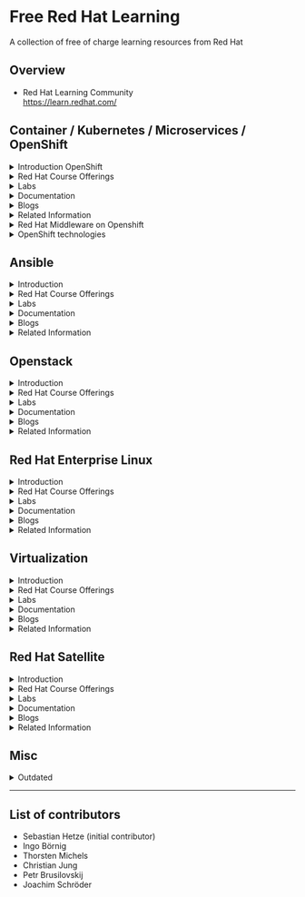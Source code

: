 Free Red Hat Learning
=====================
A collection of free of charge learning resources from Red Hat 



Overview
--------
  * Red Hat Learning Community<br>
  https://learn.redhat.com/



Container / Kubernetes / Microservices / OpenShift
---------
<details><summary> Introduction OpenShift
 </summary><p>

  * Every Red Hat Developer Subscription includes an individual OpenShift Subscription (free of charge)<br>
  https://developers.redhat.com/

  * The OpenShift website
  https://www.openshift.com/

  * Red Hat OpenShift Overview Page
  https://www.redhat.com/en/technologies/cloud-computing/openshift

  * Red Hat OpenShift Product Page
  https://access.redhat.com/products/red-hat-openshift-container-platform#whatsnew

  * OpenShift Life Cycle:
  https://access.redhat.com/support/policy/updates/openshift

  * OpenShift Life Cycle (non current versions):
  https://access.redhat.com/support/policy/updates/openshift_noncurrent

  * German OpenShift Anwender Community Offerings
  Erste Schritte mit OpenShift
  https://www.openshift-anwender.de/was-ist-openshift/erste-schritte-mit-openshift/

  * Software Development mit OpenShift
  https://www.openshift-anwender.de/was-ist-openshift/software-development-mit-openshift/

</p></details>


<details><summary> Red Hat Course Offerings
 </summary><p>

  * Deploying Containerized Applications Technical Overview (DO0080)
  https://www.redhat.com/en/services/training/do080-deploying-containerized-applications-technical-overview

  * Developing Cloud-Native Applications with Microservices Architectures (DO0092)
  https://www.redhat.com/en/services/training/do092-developing-cloud-native-applications-microservices-architectures

  * Red Hat Agile Integration Technical Overview (DO0040
  https://www.redhat.com/en/services/training/do040-red-hat-agile-integration-technical-overview

</p></details>


<details><summary> Labs
 </summary><p>

  * There is an interactive learning portal for OpenShift with lots of courses including online examples hosted in Katacoda<br>
  https://learn.openshift.com/<br>
  https://www.katacoda.com/openshift

  * Red Hat offers OpenShift trial with OpenShift Online (for developers) and a free test drive for operators
  https://www.openshift.com/trial/

  * Kubernetes by Example
  http://kubernetesbyexample.com/

  * Container and Cloud Native Roadshow Lab Deployment
    * OCP 4.1: https://github.com/RedHat-Middleware-Workshops/cloud-native-workshop-v2-infra/tree/ocp-4.1

    * OCP 4.7: https://github.com/redhat-cop/agnosticd/tree/development/ansible/roles/ocp4-workload-ccnrd

</p></details>


<details><summary> Documentation
 </summary><p>

  * The OpenShift documentation
  https://docs.openshift.com/

  * Red Hat OpenShift Documentation
  https://access.redhat.com/documentation/en-us/openshift_container_platform

</p></details>


<details><summary> Blogs
 </summary><p>

  * OpenShift Blog:
  https://blog.openshift.com/

  * OpenShift Channel on YouTube with of stuff from OpenShift Commons
  https://www.youtube.com/user/rhopenshift

  * OpenShift 4 AWS IPI Installation Getting Started Guide
  https://keithtenzer.com/2021/01/18/openshift-4-aws-ipi-installation-getting-started-guide/

</p></details>


<details><summary> Related Information
 </summary><p>

  * OpenShift Commons (Worldwide Community):
  https://commons.openshift.org/

  * OpenShift Anwenderforum (German Speaking Community):
  https://www.openshift-anwender.de/

  * AI/ML on Openshift:
  https://www.openshift.com/learn/topics/ai-ml

  * A layered approach to container and Kubernetes security
  https://www.redhat.com/en/resources/layered-approach-security-detail

  * Red Hat Container Services
  Container + Ecosystem Catalog:
  https://catalog.redhat.com/software/containers/explore

  * Container Support Policy:
  https://access.redhat.com/articles/2726611

  * Container Compatibility:
  https://access.redhat.com/support/policy/rhel-container-compatibility

  * Universal Base Image: 
  https://developers.redhat.com/products/rhel/ubi/

  * UBI Life Cycle:
  https://access.redhat.com/support/policy/updates/ubi
  https://access.redhat.com/support/policy/updates/containertools

  * Operatorhub:
  https://operatorhub.io/

  * Open Data Hub:
  http://opendatahub.io/

</p></details>


<details><summary>Red Hat Middleware on Openshift
 </summary><p>

  * Red Hat Runtimes:
  https://www.redhat.com/en/products/runtimes

  * Red Hat Integration:
  https://www.redhat.com/en/products/integration

  * Red Hat Business Rules and Automation:
  https://www.redhat.com/en/products/process-automation

  * Red Hat Messaging:
  https://www.redhat.com/en/technologies/jboss-middleware/amq

  * Red Hat AMQ Streams (Apache Kafka):
  https://www.redhat.com/en/resources/amq-streams-datasheet

</p></details>


<details><summary>OpenShift technologies
 </summary><p>

  * Red Hat Service Mesh:
  https://developers.redhat.com/topics/service-mesh/

  * Red Hat Serverless Technologies:
  https://developers.redhat.com/topics/serverless-architecture/
  https://www.redhat.com/en/topics/cloud-native-apps/what-is-serverless

  * OpenShift Reference Architectures:
  https://www.openshift.com/learn/resources/reference-architectures

  * OpenShift Container Storage:
  https://www.openshift.com/products/container-storage/
  https://blog.openshift.com/introducing-openshift-container-storage-4-2/

  * Red Hat CodeReady Workstations (Eclipse Che, Web-IDE on OpenShift):
  https://www.redhat.com/en/technologies/jboss-middleware/codeready-workspaces

  * Red Hat CodeReady Containers (All-in-one OpenShift):
  https://developers.redhat.com/products/codeready-containers

  * Application Migration Toolkit:
  https://developers.redhat.com/products/rhamt/overview

</p></details>



Ansible
-------
<details><summary> Introduction
 </summary><p>

</p></details>


<details><summary> Red Hat Course Offerings
 </summary><p>

  * Ansible Essentials: Simplicity in Automation Technical Overview (DO007)
  https://www.redhat.com/en/services/training/do007-ansible-essentials-simplicity-automation-technical-overview

</p></details>


<details><summary> Labs
 </summary><p>

</p></details>


<details><summary> Documentation
 </summary><p>

</p></details>


<details><summary> Blogs
 </summary><p>

</p></details>


<details><summary> Related Information
 </summary><p>

</p></details>



Openstack
---------
<details><summary> Introduction
 </summary><p>

</p></details>


<details><summary> Red Hat Course Offerings
 </summary><p>

  * Red Hat OpenStack Technical Overview (CL010)
  https://www.redhat.com/en/services/training/cl010-red-hat-openstack-technical-overview

</p></details>


<details><summary> Labs
 </summary><p>

</p></details>


<details><summary> Documentation
 </summary><p>

</p></details>


<details><summary> Blogs
 </summary><p>

</p></details>


<details><summary> Related Information
 </summary><p>

</p></details>



Red Hat Enterprise Linux
------------------------
<details><summary> Introduction
 </summary><p>

</p></details>


<details><summary> Red Hat Course Offerings
 </summary><p>

  * Red Hat Enterprise Linux Technical Overview (RH024)
  https://www.redhat.com/en/services/training/rh024-red-hat-linux-technical-overview

</p></details>


<details><summary> Labs
 </summary><p>

</p></details>


<details><summary> Documentation
 </summary><p>

</p></details>


<details><summary> Blogs
 </summary><p>

</p></details>


<details><summary> Related Information
 </summary><p>

</p></details>



Virtualization
--------------
<details><summary> Introduction
 </summary><p>

</p></details>


<details><summary> Red Hat Course Offerings
 </summary><p>

  * Virtualization and Infrastructure Migration Technical Overview (RH018)
  https://www.redhat.com/en/services/training/rh018-virtualization-and-infrastructure-migration-technical-overview

</p></details>


<details><summary> Labs
 </summary><p>

</p></details>


<details><summary> Documentation
 </summary><p>

</p></details>


<details><summary> Blogs
 </summary><p>

</p></details>


<details><summary> Related Information
 </summary><p>

</p></details>



Red Hat Satellite
-----------------
<details><summary> Introduction
 </summary><p>

</p></details>


<details><summary> Red Hat Course Offerings
 </summary><p>

  * Red Hat Satellite Technical Overview (RH053)
  https://www.redhat.com/en/services/training/rh053-red-hat-satellite-technical-overview

</p></details>


<details><summary> Labs
 </summary><p>

</p></details>


<details><summary> Documentation
 </summary><p>

</p></details>


<details><summary> Blogs
 </summary><p>

</p></details>


<details><summary> Related Information
 </summary><p>

</p></details>



Misc
--------
<details><summary>Outdated</summary><p>

Application Development in the Cloud Workshop
https://appdevcloudworkshop.gitlab.io/#/

Red Hat Developer Subscription includes OpenShift Container Development Kit
https://developers.redhat.com/products/cdk/overview/

Democentral OpenShift Install
https://github.com/redhatdemocentral/ocp-install-demo

Democentral CoolStore Demo
https://github.com/redhatdemocentral/rhcs-coolstore-demo

Video Recordings from Red Hat Summit 2018
OpenShift roadmap: You won't believe what's next
https://www.youtube.com/watch?v=1AelNjx6BB4&t=0s&index=36&list=PLEGSLwUsxfEgT4XEohmRe_JB6MBnmLfBh

Container Linux and Red Hat Enterprise Linux: The road ahead
https://www.youtube.com/watch?v=LJOm4JbF4eQ&t=0s&index=47&list=PLEGSLwUsxfEgT4XEohmRe_JB6MBnmLfBh

Container Native Storage and Red Hat Gluster Roadmap
https://www.youtube.com/watch?v=XipQHFYl4OU&t=0s&index=1&list=PLEGSLwUsxfEgT4XEohmRe_JB6MBnmLfBh

The Day-2 guide to successful management of applications on Red Hat OpenShift
https://www.youtube.com/watch?v=KCnrZ8WwEKE&t=0s&index=15&list=PLEGSLwUsxfEgT4XEohmRe_JB6MBnmLfBh

OpenShift for Operations
https://www.youtube.com/watch?v=nBXALsqs1RA&t=0s&index=94&list=PLEGSLwUsxfEgT4XEohmRe_JB6MBnmLfBh

Next-generation tools for container techology
https://www.youtube.com/watch?v=msdaf3lBOn0&t=0s&index=23&list=PLEGSLwUsxfEgT4XEohmRe_JB6MBnmLfBh

Best practices for OpenShift HA deployment field experience
https://www.youtube.com/watch?v=Uw9juxXVHFE&t=0s&index=30&list=PLEGSLwUsxfEgT4XEohmRe_JB6MBnmLfBh

Network security for apps on OpenShift
https://www.youtube.com/watch?v=dkPYdSs4EaA&t=0s&index=33&list=PLEGSLwUsxfEgT4XEohmRe_JB6MBnmLfBh

Kubernetes and the platform of the future
https://www.youtube.com/watch?v=YAFKlOB8vBw&t=0s&index=40&list=PLEGSLwUsxfEgT4XEohmRe_JB6MBnmLfBh

Intelligent applications on OpenShift from prototype to production
https://www.youtube.com/watch?v=ofm9cv18geo&t=0s&index=49&list=PLEGSLwUsxfEgT4XEohmRe_JB6MBnmLfBh

Automated legacy app containerization with Red Hat OpenShift & Red Hat Application Migration Toolkit
https://www.youtube.com/watch?v=N2vuiQszvsI&t=0s&index=62&list=PLEGSLwUsxfEgT4XEohmRe_JB6MBnmLfBh

Introducing OpenShift.io end-to-end cloud-native development made easy
https://www.youtube.com/watch?v=UxRDHpz5pg0&t=0s&index=63&list=PLEGSLwUsxfEgT4XEohmRe_JB6MBnmLfBh

5 new high-performance features in Red Hat OpenShift
https://www.youtube.com/watch?v=jQiunrnlna8&t=0s&index=67&list=PLEGSLwUsxfEgT4XEohmRe_JB6MBnmLfBh

The DevOps opportunity: Balancing security and velocity
https://www.youtube.com/watch?v=yhcXZ1bjsuk&t=0s&index=82&list=PLEGSLwUsxfEgT4XEohmRe_JB6MBnmLfBh

Culture-as-a-Service: Managing teams building microservices
https://www.youtube.com/watch?v=m0DMZRTKGe4&t=0s&index=85&list=PLEGSLwUsxfEgT4XEohmRe_JB6MBnmLfBh

Eclipse Che for developer teams on Red Hat OpenShift
https://www.youtube.com/watch?v=UZSKlG0wkGc&t=0s&index=89&list=PLEGSLwUsxfEgT4XEohmRe_JB6MBnmLfBh

OpenShift service mesh on multicloud environments
https://www.youtube.com/watch?v=3Etglg2lrGo&t=0s&index=101&list=PLEGSLwUsxfEgT4XEohmRe_JB6MBnmLfBh

AppAgile from Deutsche Telekom: Managed cloud sercices on OpenShift
https://www.youtube.com/watch?v=lMSJ6cmHDmI&t=0s&index=20&list=PLEGSLwUsxfEgT4XEohmRe_JB6MBnmLfBh

TechRepublic Article: 5 key takeaways from Red Hat Summit 2018
https://www.techrepublic.com/article/5-key-takeaways-from-red-hat-summit-2018/

</p></details>


---

List of contributors
--------------------
* Sebastian Hetze (initial contributor)
* Ingo Börnig
* Thorsten Michels
* Christian Jung
* Petr Brusilovskij
* Joachim Schröder
